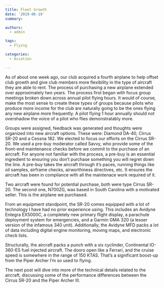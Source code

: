 ```yaml
---
title: Fleet Growth
date: '2019-06-19'
summary:

authors:
  - admin

tags:
  - Flying

categories:
  - Aviation

---
```

As of about one week ago, our club acquired a fourth airplane to help offset club growth and give club members more flexibility in the type of aircraft they are able to rent. The process of purchasing a new airplane extended over approximately two years. The process first began with focus group meetings broken down across annual pilot flying hours. It would of course, make the most sense to create these types of groups because pilots who produce more income for the club are naturally going to be the ones flying any new airplane more frequently. A pilot flying 1 hour annually should not overshadow the voice of a pilot who flies demonstratably more.

Groups were assigned, feedback was generated and thoughts were organized into new aircraft options. These were: Diamond DA-40, Cirrus SR-20 and a Cessna 182. We elected to focus our efforts on the Cirrus SR-20. We used a pre-buy moderator called Savvy, who provide some of the front-end maintenance checks before we commit to the purchase of an aircraft. For anyone not familiar with the process, a pre-buy is an essential ingredient to ensuring you don’t purchase something you will regret down the line. A pre-buy takes the aircraft through it’s paces, running things like oil samples, airframe checks, airworthiness directives, etc. It ensures the aircraft has been in compliance with all the maintenace work required of it.

Two aircraft were found for potential purchase, both were type Cirrus SR-20. The second one, N700ZG, was based in South Carolina with a motivated seller. This is the airplane we purchased.

From an equipment standpoint, the SR-20 comes equipped with a lot of technology I have had no prior experience using. This includes an Avidyne Entegra EX5000C, a completely new primary flight display, a parachute deployment system for emergencies, and a Garmin GMA 320 (a lesser version of the infamous 340 unit). Additionally, the Avidyne MFD packs a lot of data including digital engine monitoring, moving maps, and electronic check lists.

Structurally, the aircraft packs a punch with a six cyclinder, Continental IO-360-ES fuel injected aircraft. The doors open like a Ferrari, and the cruise speed is somewhere in the range of 150 KTAS. That’s a significant boost-up from the Piper Archer I’m so used to flying.

The next post will dive into more of the technical details related to the aircraft, discussing some of the performance differences between the Cirrus SR-20 and the Piper Archer III.